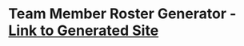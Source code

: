 # Team Member Roster Generator - [Link to Generated Site]("https://mfg-art.github.io/Homework/10-OOP/02-Homework/Develop/output/team-members.html)
